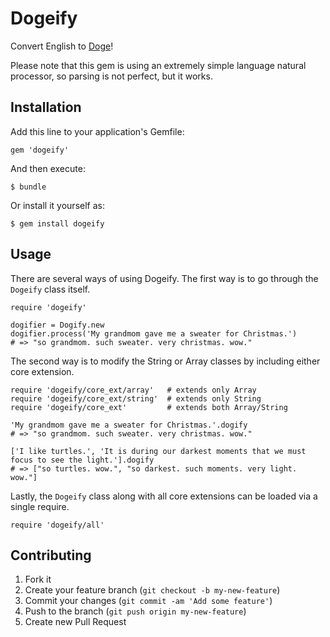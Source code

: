# Dogeify

Convert English to [Doge](http://en.wikipedia.org/wiki/Doge_(meme))!

Please note that this gem is using an extremely simple language natural
processor, so parsing is not perfect, but it works.

## Installation

Add this line to your application's Gemfile:

    gem 'dogeify'

And then execute:

    $ bundle

Or install it yourself as:

    $ gem install dogeify

## Usage

There are several ways of using Dogeify.  The first way is to go through the
`Dogeify` class itself.

    require 'dogeify'

    dogifier = Dogify.new
    dogifier.process('My grandmom gave me a sweater for Christmas.')
    # => "so grandmom. such sweater. very christmas. wow."

The second way is to modify the String or Array classes by including either
core extension.

    require 'dogeify/core_ext/array'   # extends only Array
    require 'dogeify/core_ext/string'  # extends only String
    require 'dogeify/core_ext'         # extends both Array/String

    'My grandmom gave me a sweater for Christmas.'.dogify
    # => "so grandmom. such sweater. very christmas. wow."

    ['I like turtles.', 'It is during our darkest moments that we must focus to see the light.'].dogify
    # => ["so turtles. wow.", "so darkest. such moments. very light. wow."]

Lastly, the `Dogeify` class along with all core extensions can be loaded via
a single require.

    require 'dogeify/all'

## Contributing

1. Fork it
2. Create your feature branch (`git checkout -b my-new-feature`)
3. Commit your changes (`git commit -am 'Add some feature'`)
4. Push to the branch (`git push origin my-new-feature`)
5. Create new Pull Request
